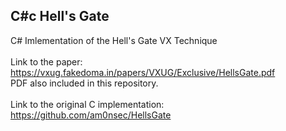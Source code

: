 ## C#c Hell's Gate ##
C# Imlementation of the Hell's Gate VX Technique 
<br />
<br />
Link to the paper: https://vxug.fakedoma.in/papers/VXUG/Exclusive/HellsGate.pdf
<br /> PDF also included in this repository.
<br />
<br />
Link to the original C implementation: https://github.com/am0nsec/HellsGate
<br />
<br />
